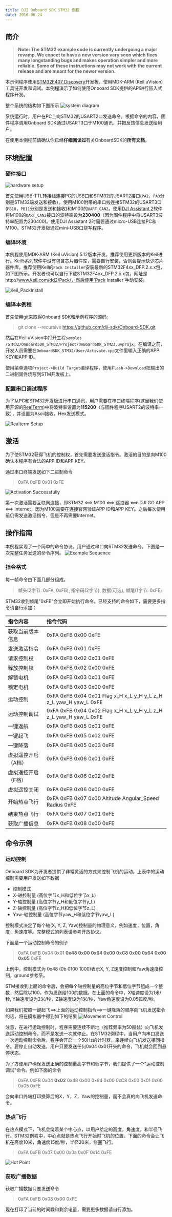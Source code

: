 ```yaml
---
title: DJI Onboard SDK STM32 例程 
date: 2016-06-24
---
```


## 简介

> **Note: The STM32 example code is currently undergoing a major revamp. We expect to have a new version very soon which fixes many longstanding bugs and makes operation simpler and more reliable. Some of these instructions may not work with the current release and are meant for the newer version.** 

本示例程序使用[STM32F407 Discovery](http://www.st.com/content/st_com/en/products/evaluation-tools/product-evaluation-tools/mcu-eval-tools/stm32-mcu-eval-tools/stm32-mcu-discovery-kits/stm32f4discovery.html)开发板，使用MDK-ARM (Keil uVision)工具链开发和调试。本例程演示了如何使用Onboard SDK提供的API进行嵌入式程序开发。

整个系统的结构如下图所示
![system diagram](../../../images/STM32/STM32_System_Structure.png) 

系统运行时，用户在PC上向STM32的USART2口发送命令。根据命令的内容，固件程序调用Onboard SDK通过USART3口于M100通讯，并把反馈信息发送给用户。

在使用本例程前请确认你已经**仔细阅读过**有关OnboardSDK的**所有文档**。

## 环境配置

### 硬件接口

![hardware setup](../../../images/STM32/STM32_hardware_setup.jpg)

首先使用USB-TTL转接线连接PC的USB口和STM32的USART2接口(`PA2`，`PA3`分别是STM32端发送和接收）。使用M100附带的串口线连接STM32的USART3口(`PB10`，`PB11`分别是发送和接收)和M100的`UART_CAN2`。使用[DJI Assistant 2](http://developer.dji.com/onboard-sdk/downloads/)软件将M100的`UART_CAN2`接口的波特率设为**230400**（因为固件程序中将USART3波特率配置为230400)。使用DJI Assistant 2时需要通过micro-USB连接PC和M100。STM32开发板通过mini-USB口烧写程序。

### 编译环境

本例程使用MDK-ARM (Keil uVision) 5.12版本开发。推荐使用更新版本的Keil进行。Keil5系列软件中没有包含芯片器件库，需要自行安装，否则会提示缺少芯片器件库。推荐使用Keil的`Pack Installer`安装最新的STM32F4xx_DFP.2.x.x包，如下图所示。开发者也可以自行下载STM32F4xx_DFP.2.x.x包，网址是http://www.keil.com/dd2/Pack/，然后使用`Pack Installer`手动安装。

![Keil_PackInstall](../../../images/STM32/STM32_Keil_PackInstall.png)

### 编译本例程

首先使用git来取得Onboard SDK和示例程序的源码:
> git clone --recursive https://github.com/dji-sdk/Onboard-SDK.git

然后在Keil uVision中打开工程`samples
/STM32/OnBoardSDK_STM32/Project/OnBoardSDK_STM23.uvprojx`。在编译之前，开发人员需要在`OnboardSDK_STM32/User/Activate.cpp`文件里输入正确的APP KEY和APP ID。

使用菜单选项`Project->Build Target`编译程序，使用`Flash->Download`把输出的二进制固件烧写到STM开发板上。

### 配置串口调试程序

为了从PC和STM32开发板进行串口通讯，用户需要在串口终端程序(这里我们使用开源的[RealTerm](realterm.sourceforge.net))中将波特率设置为**115200**（与固件程序USART2的波特率一致），并设置为Ascii接收，Hex发送模式。

![Realterm Setup](../../../images/STM32/STM32_Realterm.png) 

## 激活

为了使STM32获得飞机的控制权，首先需要发送激活指令。激活的目的是向M100确认本程序有合法的APP ID和APP KEY。

通过串口终端发送如下二进制命令
> 0xFA 0xFB 0x01 0xFE

![Activation Successfully](../../../images/STM32/STM32_Activation_Successfully.png)

第一次激活需要互联网连接，即STM32 <==> M100 <==> 遥控器 <==> DJI GO APP <==> Internet，因为M100需要在连接官网验证APP ID和APP KEY。之后每次使用前仍需发送激活指令，但是不再需要Internet。

## 操作指南

本例程实现了一个简单的命令协议。用户通过串口向STM32发送命令。下图是一次完整任务发送的命令序列。
![Example Sequence](../../../images/STM32/STM32_Example_Sequence.png) 

### 指令格式

每一帧命令由下面几部分组成。
> 帧头(2字节: 0xFA, 0xFB), 指令码(2字节), 数据(可选), 帧尾(1字节: 0xFE)

STM32收到帧尾"0xFE"会立即开始执行命令。已经支持的命令如下，需要更多指令请自行添加：

|指令内容            | 指令代码             |
|:------------------|:------------------|  
|获取当前版本信息      | 0xFA 0xFB 0x00 0xFE |
|发送激活指令 		| 0xFA 0xFB 0x01 0xFE | 
|请求控制权   		|0xFA 0xFB 0x02 0x01 0xFE|  
|释放控制权   	 	|0xFA 0xFB 0x02 0x00 0xFE | 
|解锁电机   		 	|0xFA 0xFB 0x03 0x01 0xFE|  
|锁定电机  		 	|0xFA 0xFB 0x03 0x00 0xFE|  
|运动控制            |0xFA 0xFB 0x04 0x01 Flag  x_H  x_L  y_H  y_L  z_H  z_L  yaw_H yaw_L 0xFE|
|运动控制调试         |0xFA 0xFB 0x04 0x02 Flag  x_H  x_L  y_H  y_L  z_H  z_L  yaw_H yaw_L 0xFE|
|一键返航  		 	|0xFA 0xFB 0x05 0x01 0xFE|  
|一键起飞  		 	|0xFA 0xFB 0x05 0x02 0xFE|  
|一键降落  		 	|0xFA 0xFB 0x05 0x03 0xFE|  
|虚拟遥控开启（A档）     |0xFA 0xFB 0x06 0x01 0xFE  |
|虚拟遥控开启（F档）     |0xFA 0xFB 0x06 0x02 0xFE  |
|虚拟遥控关闭 	 	|0xFA 0xFB 0x06 0x00 0xFE | 
|开始热点飞行 	    |0xFA 0xFB 0x07 0x00 Altitude Angular_Speed Radius 0xFE|
|结束热点飞行         |0xFA 0xFB 0x07 0x01 0xFE |
|获取广播信息         |0xFA 0xFB 0x08 0x00 0xFE |

## 命令示例

### 运动控制

Onboard SDK为开发者提供了非常灵活的方式来控制飞机的运动。上表中的运动控制需要用户发送如下数据
+ 控制模式
+ X-轴控制量 (高位字节x_H和低位字节x_L)
+ Y-轴控制量 (高位字节y_H和低位字节y_L)
+ Z-轴控制量 (高位字节z_H和低位字节z_L)
+ Yaw-轴控制量 (高位字节yaw_H和低位字节yaw_L)

控制模式决定了每个轴(X, Y, Z, Yaw)控制量的物理意义，例如速度，位置，角度，角速度等。完整模式的列表请参考开放协议。

下面是一个运动控制命令的例子
> 0xFA 0xFB 0x04 0x01 **0x48 0x00 0x64 0x00 0xC8 0x00 0x64 0x00 0x05** 0xFE

上例中，控制模式为 0x48 (0b 0100 1000)表示X, Y, Z速度控制和Yaw角速度控制，ground参考系。

STM接收到上面的命令后，会把每个轴控制量的高位字节和低位字节组成一个整数，然后除以100，作为发送给100的数据。在上面的命令中，X轴速度设为1米/秒, Y轴速度设为2米/秒，Z轴速度设为1米/秒，Yaw角速度设为0.05弧度/秒。

如果我们按照一键起飞==>上面的运动控制指令==>一键降落的顺序向飞机发送指令的话，将在模拟器中得到如下的结果
![Movement Control](../../../images/STM32/STM32_Movement_Control.png)

注意，在进行运动控制时，程序需要连续不断地（推荐频率为50赫兹）向飞机发送运动控制命令，而不是发送一次就停止。在STM32例程中，当用户向串口发送一次运动控制命令后，程序会开启一个50Hz的计时器，来连续向飞机发送相同指令。要停止自动发送，用户只要发送任何0x04 0x01开头的命令，飞机就会回到悬停状态。

为了方便用户确保发送正确的控制量高字节和低字节，我们提供了一个"运动控制调试"命令。例如下面的命令

> 0xFA 0xFB 0x04 **0x02** 0x48 0x00 0x64 0x00 0xC8 0x00 0x01 0x00 0x05 0xFE

会向串口终端打印换算后的X，Y，Z，Yaw的控制量，而不会真的向飞机发送命令。

### 热点飞行

在热点模式下，飞机会绕着某个中心点，以用户给定的高度，角速度，和半径飞行。STM32例程中，中心点就是热点飞行开始时飞机的位置。下面的命令会让飞机在高度10米，角速度15度/秒，半径20米，绕圈飞行。

> 0xFA 0xFB 0x07 0x00 0x0a 0x0F 0x14 0xFE 

![Hot Point](../../../images/STM32/STM32_HotPoint.png)

### 获取广播数据

获取广播数据只要发送命令
> 0xFA 0xFB 0x08 0x00 0xFE

现在打印了当前的时间戳和剩余电量，需要更多数据请自行添加。
